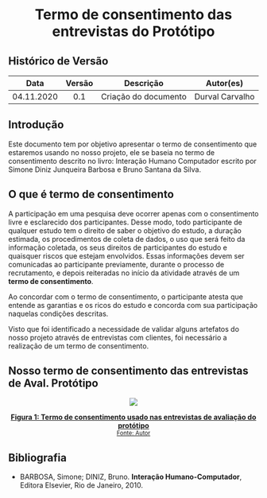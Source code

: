 # <center>Termo de consentimento das entrevistas do Protótipo

## Histórico de Versão
|    Data    | Versão | Descrição            | Autor(es)       |
| :--------: | :----: | :------------------: | :-------------: |
| 04.11.2020 |  0.1   | Criação do documento | Durval Carvalho |

## Introdução

Este documento tem por objetivo apresentar o termo de consentimento que estaremos usando no nosso projeto, ele se baseia no termo de consentimento descrito no livro: Interação Humano Computador escrito por Simone Diniz Junqueira Barbosa e Bruno Santana da Silva. 

## O que é termo de consentimento

A participação em uma pesquisa deve ocorrer apenas com o consentimento livre e esclarecido dos participantes. Desse modo, todo participante de qualquer estudo tem o direito de saber o objetivo do estudo, a duração estimada, os procedimentos de coleta de dados, o uso que será feito da informação coletada, os seus direitos de participantes do estudo e quaisquer riscos que estejam envolvidos. Essas informações devem ser comunicadas ao participante previamente, durante o processo de recrutamento, e depois reiteradas no início da atividade através de um **termo de consentimento**.

Ao concordar com o termo de consentimento, o participante atesta que entende as garantias e os ricos do estudo e concorda com sua participação naquelas condições descritas.

Visto que foi identificado a necessidade de validar alguns artefatos do nosso projeto através de entrevistas com clientes, foi necessário a realização de um termo de consentimento.

## Nosso termo de consentimento das entrevistas de Aval. Protótipo

<!-- LINK TO EDIT: https://docs.google.com/document/d/17yknTpsDaeqczsS2lmMKuLSTFhH4EX6a-Z5YvB16Goc/edit?usp=sharing -->

<p align='center'>
    <a href='pages/ponto_de_controle_6/TERMO DE CONSENTIMENTO Protótipos Alta.pdf' target='_blank'>
        <img src='_media/assets/termo-de-consentimento-4.png'>
        <figcaption align='center'>
            <b>Figura 1: Termo de consentimento usado nas entrevistas de avaliação do protótipo</b>
            <br><small>Fonte: Autor</small>
        </figcaption>
    </a>
</p>

## Bibliografia

- BARBOSA, Simone; DINIZ, Bruno. **Interação Humano-Computador**, Editora Elsevier, Rio de Janeiro, 2010.